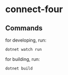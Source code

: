 # connect-four

## Commands

for developing, run:

```bash
dotnet watch run
```

for building, run:

```bash
dotnet build
```